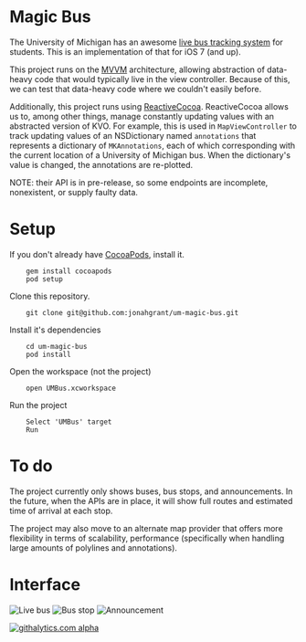 # Magic Bus

The University of Michigan has an awesome [live bus tracking system](http://mbus.pts.umich.edu/) for students.  This is an implementation of that for iOS 7 (and up).

This project runs on the [MVVM](http://en.wikipedia.org/wiki/Model_View_ViewModel) architecture, allowing abstraction of data-heavy code that would typically live in the view controller.  Because of this, we can test that data-heavy code where we couldn't easily before.

Additionally, this project runs using [ReactiveCocoa](https://github.com/blog/1107-reactivecocoa-for-a-better-world).  ReactiveCocoa allows us to, among other things, manage constantly updating values with an abstracted version of KVO.  For example, this is used in ```MapViewController``` to track updating values of an NSDictionary named ```annotations``` that represents a dictionary of ```MKAnnotations```, each of which corresponding with the current location of a University of Michigan bus.  When the dictionary's value is changed, the annotations are re-plotted.

NOTE: their API is in pre-release, so some endpoints are incomplete, nonexistent, or supply faulty data.

# Setup

If you don't already have [CocoaPods](http://cocoapods.org/), install it.

        gem install cocoapods
        pod setup
        
Clone this repository.

		git clone git@github.com:jonahgrant/um-magic-bus.git

Install it's dependencies
		
		cd um-magic-bus
		pod install

Open the workspace (not the project)
		
		open UMBus.xcworkspace
		
Run the project
		
		Select 'UMBus' target
		Run
		
		
# To do
The project currently only shows buses, bus stops, and announcements.  In the future, when the APIs are in place, it will show full routes and estimated time of arrival at each stop.

The project may also move to an alternate map provider that offers more flexibility in terms of scalability, performance (specifically when handling large amounts of polylines and annotations).

# Interface
![Live bus](https://dl.dropboxusercontent.com/u/2177718/Screen%20Shot%202013-12-01%20at%2010.45.55%20PM.png "Live bus")
![Bus stop](https://dl.dropboxusercontent.com/u/2177718/Screen%20Shot%202013-12-01%20at%2010.45.47%20PM.png "Bus stop")
![Announcement](https://dl.dropboxusercontent.com/u/2177718/Screen%20Shot%202013-12-01%20at%2010.45.44%20PM.png "Announcement")

		
[![githalytics.com alpha](https://cruel-carlota.pagodabox.com/0fe6bae62d6859d30f7f447fb3b2b188 "githalytics.com")](http://githalytics.com/jonahgrant/um-magic-bus)
